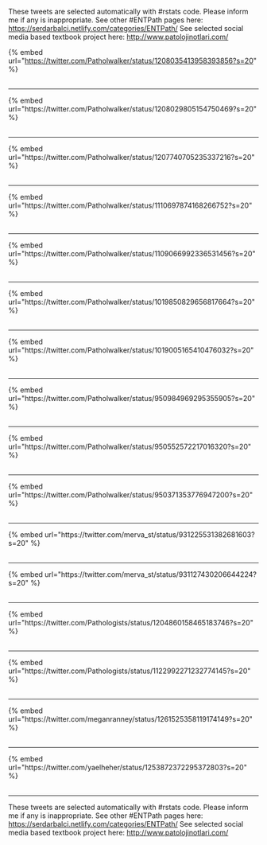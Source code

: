 

These tweets are selected automatically with #rstats code. Please inform me if any is inappropriate.
See other #ENTPath pages here: https://serdarbalci.netlify.com/categories/ENTPath/ 
See selected social media based textbook project here: http://www.patolojinotlari.com/

{% embed url="https://twitter.com/Patholwalker/status/1208035413958393856?s=20" %}<br>
<br>
<hr>
{% embed url="https://twitter.com/Patholwalker/status/1208029805154750469?s=20" %}<br>
<br>
<hr>
{% embed url="https://twitter.com/Patholwalker/status/1207740705235337216?s=20" %}<br>
<br>
<hr>
{% embed url="https://twitter.com/Patholwalker/status/1110697874168266752?s=20" %}<br>
<br>
<hr>
{% embed url="https://twitter.com/Patholwalker/status/1109066992336531456?s=20" %}<br>
<br>
<hr>
{% embed url="https://twitter.com/Patholwalker/status/1019850829656817664?s=20" %}<br>
<br>
<hr>
{% embed url="https://twitter.com/Patholwalker/status/1019005165410476032?s=20" %}<br>
<br>
<hr>
{% embed url="https://twitter.com/Patholwalker/status/950984969295355905?s=20" %}<br>
<br>
<hr>
{% embed url="https://twitter.com/Patholwalker/status/950552572217016320?s=20" %}<br>
<br>
<hr>
{% embed url="https://twitter.com/Patholwalker/status/950371353776947200?s=20" %}<br>
<br>
<hr>
{% embed url="https://twitter.com/merva_st/status/931225531382681603?s=20" %}<br>
<br>
<hr>
{% embed url="https://twitter.com/merva_st/status/931127430206644224?s=20" %}<br>
<br>
<hr>
{% embed url="https://twitter.com/Pathologists/status/1204860158465183746?s=20" %}<br>
<br>
<hr>
{% embed url="https://twitter.com/Pathologists/status/1122992271232774145?s=20" %}<br>
<br>
<hr>
{% embed url="https://twitter.com/meganranney/status/1261525358119174149?s=20" %}<br>
<br>
<hr>
{% embed url="https://twitter.com/yaelheher/status/1253872372295372803?s=20" %}<br>
<br>
<hr>


These tweets are selected automatically with #rstats code. Please inform me if any is inappropriate.
See other #ENTPath pages here: https://serdarbalci.netlify.com/categories/ENTPath/ 
See selected social media based textbook project here: http://www.patolojinotlari.com/
